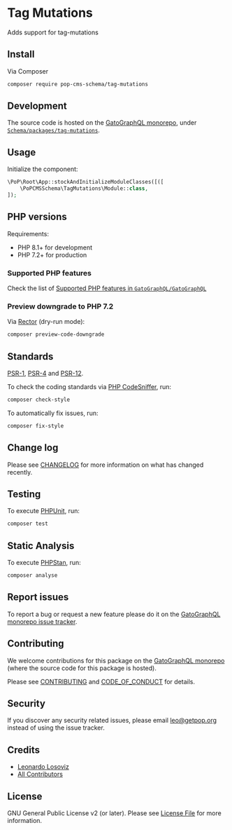 # Tag Mutations

<!--
[![Build Status][ico-travis]][link-travis]
[![Quality Score][ico-code-quality]][link-code-quality]
[![Software License][ico-license]](LICENSE.md)
[![Latest Version on Packagist][ico-version]][link-packagist]
[![Coverage Status][ico-scrutinizer]][link-scrutinizer]
[![Total Downloads][ico-downloads]][link-downloads]
-->

Adds support for tag-mutations

## Install

Via Composer

``` bash
composer require pop-cms-schema/tag-mutations
```

## Development

The source code is hosted on the [GatoGraphQL monorepo](https://github.com/GatoGraphQL/GatoGraphQL), under [`Schema/packages/tag-mutations`](https://github.com/GatoGraphQL/GatoGraphQL/tree/master/layers/Schema/packages/tag-mutations).

## Usage

Initialize the component:

``` php
\PoP\Root\App::stockAndInitializeModuleClasses([([
    \PoPCMSSchema\TagMutations\Module::class,
]);
```

## PHP versions

Requirements:

- PHP 8.1+ for development
- PHP 7.2+ for production

### Supported PHP features

Check the list of [Supported PHP features in `GatoGraphQL/GatoGraphQL`](https://github.com/GatoGraphQL/GatoGraphQL/blob/master/docs/supported-php-features.md)

### Preview downgrade to PHP 7.2

Via [Rector](https://github.com/rectorphp/rector) (dry-run mode):

```bash
composer preview-code-downgrade
```

## Standards

[PSR-1](https://www.php-fig.org/psr/psr-1), [PSR-4](https://www.php-fig.org/psr/psr-4) and [PSR-12](https://www.php-fig.org/psr/psr-12).

To check the coding standards via [PHP CodeSniffer](https://github.com/squizlabs/PHP_CodeSniffer), run:

``` bash
composer check-style
```

To automatically fix issues, run:

``` bash
composer fix-style
```

## Change log

Please see [CHANGELOG](CHANGELOG.md) for more information on what has changed recently.

## Testing

To execute [PHPUnit](https://phpunit.de/), run:

``` bash
composer test
```

## Static Analysis

To execute [PHPStan](https://github.com/phpstan/phpstan), run:

``` bash
composer analyse
```

## Report issues

To report a bug or request a new feature please do it on the [GatoGraphQL monorepo issue tracker](https://github.com/GatoGraphQL/GatoGraphQL/issues).

## Contributing

We welcome contributions for this package on the [GatoGraphQL monorepo](https://github.com/GatoGraphQL/GatoGraphQL) (where the source code for this package is hosted).

Please see [CONTRIBUTING](CONTRIBUTING.md) and [CODE_OF_CONDUCT](CODE_OF_CONDUCT.md) for details.

## Security

If you discover any security related issues, please email leo@getpop.org instead of using the issue tracker.

## Credits

- [Leonardo Losoviz][link-author]
- [All Contributors][link-contributors]

## License

GNU General Public License v2 (or later). Please see [License File](LICENSE.md) for more information.

[ico-version]: https://img.shields.io/packagist/v/pop-cms-schema/tag-mutations.svg?style=flat-square
[ico-license]: https://img.shields.io/badge/license-GPLv2-brightgreen.svg?style=flat-square
[ico-travis]: https://img.shields.io/travis/pop-cms-schema/tag-mutations/master.svg?style=flat-square
[ico-scrutinizer]: https://img.shields.io/scrutinizer/coverage/g/pop-cms-schema/tag-mutations.svg?style=flat-square
[ico-code-quality]: https://img.shields.io/scrutinizer/g/pop-cms-schema/tag-mutations.svg?style=flat-square
[ico-downloads]: https://img.shields.io/packagist/dt/pop-cms-schema/tag-mutations.svg?style=flat-square

[link-packagist]: https://packagist.org/packages/pop-cms-schema/tag-mutations
[link-travis]: https://travis-ci.org/pop-cms-schema/tag-mutations
[link-scrutinizer]: https://scrutinizer-ci.com/g/pop-cms-schema/tag-mutations/code-structure
[link-code-quality]: https://scrutinizer-ci.com/g/pop-cms-schema/tag-mutations
[link-downloads]: https://packagist.org/packages/pop-cms-schema/tag-mutations
[link-author]: https://github.com/leoloso
[link-contributors]: ../../../../../../contributors
